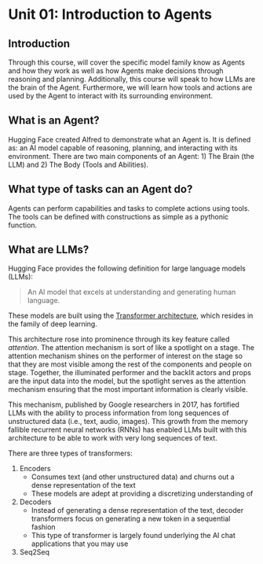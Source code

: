 # Unit 01: Introduction to Agents

## Introduction

Through this course, will cover the specific model family know as Agents and how they work as well as how Agents make decisions through reasoning and planning. Additionally, this course will speak to how LLMs are the brain of the Agent. Furthermore, we will learn how tools and actions are used by the Agent to interact with its surrounding environment.

## What is an Agent?

Hugging Face created Alfred to demonstrate what an Agent is. It is defined as: an AI model capable of reasoning, planning, and interacting with its environment. There are two main components of an Agent: 1) The Brain (the LLM) and 2) The Body (Tools and Abilities).

## What type of tasks can an Agent do?

Agents can perform capabilities and tasks to complete actions using tools. The tools can be defined with constructions as simple as a pythonic function.

## What are LLMs?

Hugging Face provides the following definition for large language models (LLMs):

> An AI model that excels at understanding and generating human language.

These models are built using the [Transformer architecture](https://www.geeksforgeeks.org/architecture-and-working-of-transformers-in-deep-learning/), which resides in the family of deep learning.

This architecture rose into prominence through its key feature called _attention_. The attention mechanism is sort of like a spotlight on a stage. The attention mechanism shines on the performer of interest on the stage so that they are most visible among the rest of the components and people on stage. Together, the illuminated performer and the backlit actors and props are the input data into the model, but the spotlight serves as the attention mechanism ensuring that the most important information is clearly visible.

This mechanism, published by Google researchers in 2017, has fortified LLMs with the ability to process information from long sequences of unstructured data (i.e., text, audio, images). This growth from the memory fallible recurrent neural networks (RNNs) has enabled LLMs built with this architecture to be able to work with very long sequences of text.

There are three types of transformers:

1. Encoders
   - Consumes text (and other unstructured data) and churns out a dense representation of the text
   - These models are adept at providing a discretizing understanding of 
2. Decoders
   - Instead of generating a dense representation of the text, decoder transformers focus on generating a new token in a sequential fashion
   - This type of transformer is largely found underlying the AI chat applications that you may use
3. Seq2Seq